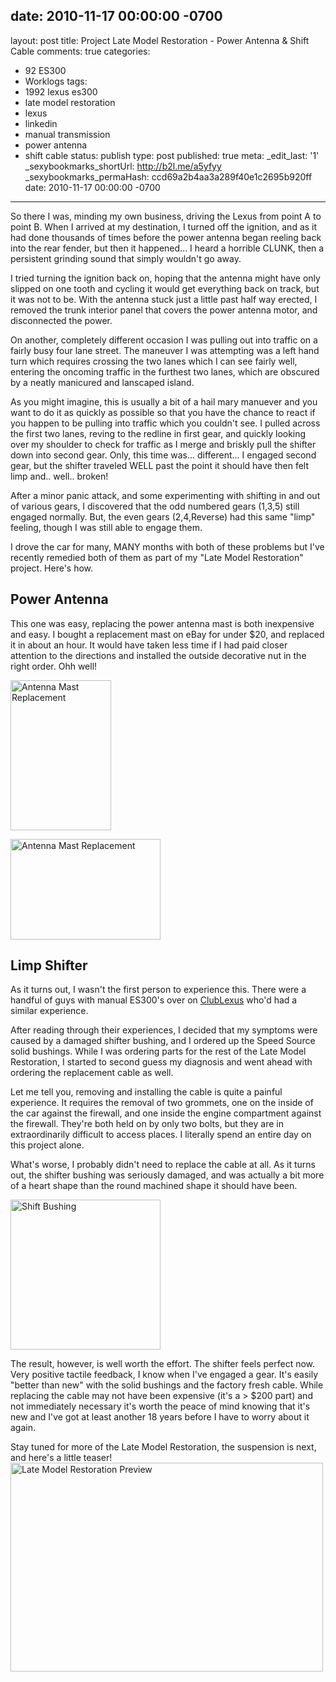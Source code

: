 date: 2010-11-17 00:00:00 -0700
---
layout: post
title: Project Late Model Restoration - Power Antenna & Shift Cable
comments: true
categories:
- 92 ES300
- Worklogs
tags:
- 1992 lexus es300
- late model restoration
- lexus
- linkedin
- manual transmission
- power antenna
- shift cable
status: publish
type: post
published: true
meta:
  _edit_last: '1'
  _sexybookmarks_shortUrl: http://b2l.me/a5yfyy
  _sexybookmarks_permaHash: ccd69a2b4aa3a289f40e1c2695b920ff
date: 2010-11-17 00:00:00 -0700
---
So there I was, minding my own business, driving the Lexus from point A to point B.  When I arrived at my destination, I turned off the ignition, and as it had done thousands of times before the power antenna began reeling back into the rear fender, but then it happened...  I heard a horrible CLUNK, then a persistent grinding sound that simply wouldn't go away.

I tried turning the ignition back on, hoping that the antenna might have only slipped on one tooth and cycling it would get everything back on track, but it was not to be.  With the antenna stuck just a little past half way erected, I removed the trunk interior panel that covers the power antenna motor, and disconnected the power.

On another, completely different occasion I was pulling out into traffic on a fairly busy four lane street.  The maneuver I was attempting was a left hand turn which requires crossing the two lanes which I can see fairly well, entering the oncoming traffic in the furthest two lanes, which are obscured by a neatly manicured and lanscaped island.

As you might imagine, this is usually a bit of a hail mary manuever and you want to do it as quickly as possible so that you have the chance to react if you happen to be pulling into traffic which you couldn't see.  I pulled across the first two lanes, reving to the redline in first gear, and quickly looking over my shoulder to check for traffic as I merge and briskly pull the shifter down into second gear.  Only, this time was... different...  I engaged second gear, but the shifter traveled WELL past the point it should have then felt limp and.. well.. broken!

After a minor panic attack, and some experimenting with shifting in and out of various gears, I discovered that the odd numbered gears (1,3,5) still engaged normally.  But, the even gears (2,4,Reverse) had this same "limp" feeling, though I was still able to engage them.

I drove the car for many, MANY months with both of these problems but I've recently remedied both of them as part of my "Late Model Restoration" project.  Here's how.

<h2>Power Antenna</h2>
This one was easy, replacing the power antenna mast is both inexpensive and easy.  I bought a replacement mast on eBay for under $20, and replaced it in about an hour.  It would have taken less time if I had paid closer attention to the directions and installed the outside decorative nut in the right order.  Ohh well!

<p>
<a href="http://www.flickr.com/photos/rgeyer/4965399711/" title="Antenna Mast Replacement by qwikrex, on Flickr"><img src="http://farm5.static.flickr.com/4154/4965399711_5fcbc972e2_m.jpg" width="161" height="240" alt="Antenna Mast Replacement" class="alignleft"/></a>

<a href="http://www.flickr.com/photos/rgeyer/4966000764/" title="Antenna Mast Replacement by qwikrex, on Flickr"><img src="http://farm5.static.flickr.com/4090/4966000764_1c9ec1a9aa_m.jpg" width="240" height="161" alt="Antenna Mast Replacement"/></a>
</p>

<div style="clear:both;">
<h2>Limp Shifter</h2>
As it turns out, I wasn't the first person to experience this.  There were a handful of guys with manual ES300's over on <a href="http://www.clublexus.com/forums/es300-and-es330/478465-shift-cable-bushing-transmission-terminal-replacement-firstgen-92-93-a.html">ClubLexus</a> who'd had a similar experience.

After reading through their experiences, I decided that my symptoms were caused by a damaged shifter bushing, and I ordered up the Speed Source solid bushings.  While I was ordering parts for the rest of the Late Model Restoration, I started to second guess my diagnosis and went ahead with ordering the replacement cable as well.

Let me tell you, removing and installing the cable is quite a painful experience.  It requires the removal of two grommets, one on the inside of the car against the firewall, and one inside the engine compartment against the firewall.  They're both held on by only two bolts, but they are in extraordinarily difficult to access places.  I literally spend an entire day on this project alone.

What's worse, I probably didn't need to replace the cable at all.  As it turns out, the shifter bushing was seriously damaged, and was actually a bit more of a heart shape than the round machined shape it should have been.
</div>

<a href="http://www.flickr.com/photos/rgeyer/5115809900/" title="Shift Bushing by qwikrex, on Flickr"><img src="http://farm5.static.flickr.com/4112/5115809900_681de2113b_m.jpg" width="240" height="240" alt="Shift Bushing" class="aligncenter" /></a>

The result, however, is well worth the effort.  The shifter feels perfect now.  Very positive tactile feedback, I know when I've engaged a gear.  It's easily "better than new" with the solid bushings and the factory fresh cable.  While replacing the cable may not have been expensive (it's a > $200 part) and not immediately necessary it's worth the peace of mind knowing that it's new and I've got at least another 18 years before I have to worry about it again.

Stay tuned for more of the Late Model Restoration, the suspension is next, and here's a little teaser!
<a href="http://www.flickr.com/photos/rgeyer/4997297360/" title="Late Model Restoration Preview by qwikrex, on Flickr"><img src="http://farm5.static.flickr.com/4145/4997297360_676624a74b.jpg" width="500" height="334" alt="Late Model Restoration Preview" class="aligncenter"/></a>
